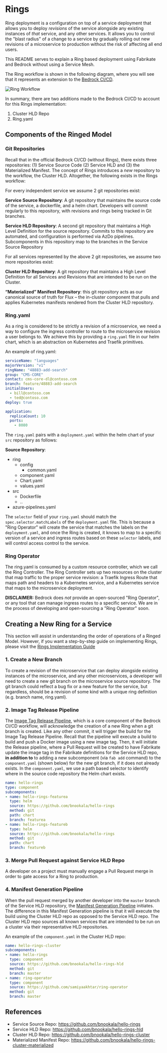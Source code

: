 # Rings

Ring deployment is a configuration on top of a service deployment that allows you to deploy *revisions* of the service alongside any existing instances of *that* service, and any other services. It allows you to control the "blast radius" of a change to a service by gradually rolling out new revisions of a microservice to production without the risk of affecting all end users.

This README serves to explain a Ring based deployment using Fabrikate and Bedrock without using a Service Mesh.

The Ring workflow is shown in the following diagram, where you will see that it represents an extension to the [Bedrock CI/CD](https://github.com/microsoft/bedrock/tree/master/gitops).

![Ring Workflow](./images/ring-workflow.png)

In summary, there are two additions made to the Bedrock CI/CD to account for this Rings implementation:

1. Cluster HLD Repo
2. Ring.yaml

## Components of the Ringed Model

### Git Repositories

Recall that in the official Bedrock CI/CD (without Rings), there exists three repositories: (1) Service Source Code (2) Service HLD and (3) the Materialized Manifest. The concept of Rings introduces a *new* repository to the workflow, the Cluster HLD. Altogether, the following exists in the Rings workflow:

For every independent service we assume 2 git repositories exist:

**Service Source Repository**: A git repository that maintains the source code of the service, a dockerfile, and a helm chart. Developers will commit regularly to this repository, with revisions and rings being tracked in Git branches.

**Service HLD Repository**: A second git repository that maintains a High Level Definition for the source repository. Commits to this repository are automated, and configuration is performed via AzDo pipelines. Subcomponents in this repository map to the branches in the Service Source Repository

For all services represented by the above 2 git repositories, we assume two more repositories exist:

**Cluster HLD Repository**: A git repository that maintains a High Level Definition for all Services and Revisions that are intended to be run on the Cluster.

**“Materialized” Manifest Repository**: this git repository acts as our canonical source of truth for Flux – the in-cluster component that pulls and applies Kubernetes manifests rendered from the Cluster HLD repository.

### Ring.yaml
As a ring is considered to be strictly a revision of a microservice, we need a way to configure the ingress controller to route to the microservice revision a user belongs to. We achieve this by providing a `ring.yaml` file in our helm chart, which is an abstraction on Kubernetes and Traefik primitives.

An example of ring.yaml:

```yaml
serviceName: "languages"
majorVersion: "v1"
ringName: "48883-add-search"
group: "CMS-CORE"
contact: cms-core-dl@contoso.com
branch: feature/48883-add-search
initialUsers:
  - bill@contoso.com
  - ted@contoso.com
deploy: true

application:
  replicaCount: 10
  ports:
    - 8080
```

The `ring.yaml` pairs with a `deployment.yaml` within the helm chart of your `src` repository as follows:

**Source Repository**:
 * ring
   * config
       * common.yaml
   * component.yaml
   * Chart.yaml
   * values.yaml
 * src
   * Dockerfile
   * ..
 * azure-pipelines.yaml

The `selector` field of your `ring.yaml` should match the `spec.selector.matchLabels` of the `deployment.yaml` file. This is because a "Ring Operator" will create the service that matches the labels on the `deployment.yaml`, and once the Ring is created, it knows to map to a specific version of a service and ingress routes based on these `selector` labels, and will control access control to the service.

### Ring Operator
The ring.yaml is consumed by a custom resource controller, which we call the Ring Controller. The Ring Controller sets up two resources on the cluster that map traffic to the proper service revision: a Traefik Ingress Route that maps path and headers to a Kubernetes service, and a Kubernetes service that maps to the microservice deployment.

**DISCLAIMER:** Bedrock does *not* provide an open-sourced "Ring Operator", or any tool that can manage ingress routes to a specific service. We are in the process of developing and open-sourcing a "Ring Operator" soon.

## Creating a New Ring for a Service

This section will assist in understanding the order of operations of a Ringed Model. However, if you want a step-by-step guide on implementing Rings, please visit the [Rings Implementation Guide](./RingsImplementation.md)

### 1. Create a New Branch

To create a revision of the microservice that can deploy alongside existing instances of the microservice, and any other microservices, a developer will need to create a new git branch on the microservice source repository. The git branch could reflect a bug fix or a new feature for the service, but regardless, should be a revision of some kind with a unique ring definition (e.g. branch name, ring.yaml).

### 2. Image Tag Release Pipeline

The [Image Tag Release Pipeline](https://github.com/microsoft/bedrock/blob/rings/gitops/azure-devops/ImageTagRelease.md), which is a core component of the Bedrock CI/CD workflow, will acknowledge the creation of a new Ring when a git branch is created. Like any other commit, it will trigger the build for the Image Tag Release Pipeline. Recall that the pipeline will execute a build to build and push a Docker image using a new image tag. Then, it will initiate the Release pipeline, where a Pull Request will be created to have Fabrikate  update the image tag in the Fabrikate definitions for the Service HLD repo, __in addition to__ to adding a new subcomponent (via `fab add` command) to the `component.yaml` (shown below) for the new git branch, if it does not already exists. In the `component.yaml`, we use a path based selector to identify where in the source code repository the Helm chart exists.

```yaml
name: hello-rings
type: component
subcomponents:
- name: hello-rings-featurea
  type: helm
  source: https://github.com/bnookala/hello-rings
  method: git
  path: chart
  branch: featurea
- name: hello-rings-featureb
  type: helm
  source: https://github.com/bnookala/hello-rings
  method: git
  path: chart
  branch: featureb
```

### 3. Merge Pull Request against Service HLD Repo

A developer on a project must manually engage a Pull Request merge in order to gate access for a Ring to production.

### 4. Manifest Generation Pipeline

When the pull request merged by another developer into the `master` branch of the Service HLD repository, the [Manifest Generation Pipeline](https://github.com/microsoft/bedrock/blob/master/gitops/azure-devops/ManifestGeneration.md) initiates. The difference in this Manifest Generation pipeline is that it will execute the build using the Cluster HLD repo as opposed to the Service HLD repo. The Cluster HLD repo sources all known services that are intended to be run on a cluster via their representative HLD repositories.

An example of the `component.yaml` in the Cluster HLD repo:

```yaml
name: hello-rings-cluster
subcomponents:
- name: hello-rings
  type: component
  source: https://github.com/bnookala/hello-rings-hld
  method: git
  branch: master
- name: ring-operator
  type: component
  source: https://github.com/samiyaakhtar/ring-operator
  method: git
  branch: master
```


## References

- Service Source Repo: https://github.com/bnookala/hello-rings
- Service HLD Repo: https://github.com/bnookala/hello-rings-hld
- Cluster HLD Repo: https://github.com/bnookala/hello-rings-cluster
- Materialized Manifest Repo: https://github.com/bnookala/hello-rings-cluster-materialized
